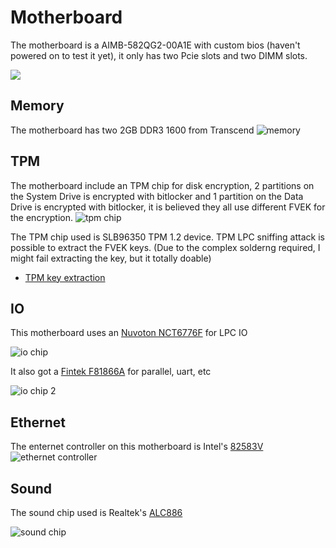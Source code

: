 # Motherboard

The motherboard is a AIMB-582QG2-00A1E with custom bios (haven't powered on to test it yet), it only has two Pcie slots and two DIMM slots.

![](./../res/069DA365-A2BC-4F0A-8B0B-BFD462A16C4A.jpeg)

## Memory
The motherboard has two 2GB DDR3 1600 from Transcend
![memory](./../res/07DECB28-0FC9-44CF-8704-D28BEBE7246E.jpeg)


## TPM
The motherboard include an TPM chip for disk encryption, 2 partitions on the System Drive is encrypted with bitlocker and 1 partition on the Data Drive is encrypted with bitlocker, it is believed they all use different FVEK for the encryption.
![tpm chip](../res/B91263CA-837D-4663-B194-D6218B866B75.jpeg)

The TPM chip used is SLB96350 TPM 1.2 device. TPM LPC sniffing attack is possible to extract the FVEK keys. (Due to the complex solderng required, I might fail extracting the key, but it totally doable)

* [TPM key extraction](https://pulsesecurity.co.nz/articles/TPM-sniffing)

## IO
This motherboard uses an [Nuvoton NCT6776F](https://static6.arrow.com/aropdfconversion/b19813efc8e1635369c0c75d2e50037b046c2513/nct6776f_nct6776d_datasheet_v1_2.pdf) for LPC IO

![io chip](../res/F48B3D4F-F2F8-4BF8-A7EB-D6B73256EEC4.jpeg)

It also got a [Fintek F81866A](https://www.fintek.com.tw/index.php/products/i-o-controller-and-i-f-management/item/59-f81866a) for parallel, uart, etc

![io chip 2](./../res/A0B3B7D6-D53E-4C35-9E6A-815DDBDD8443.jpeg)

## Ethernet
The enternet controller on this motherboard is Intel's [82583V](https://ark.intel.com/content/www/us/en/ark/products/41676/intel-82583v-gigabit-ethernet-controller.html) 
![ethernet controller](../res/D43B97FC-11ED-4BC0-9472-AC9979AF5077.jpeg)

## Sound
The sound chip used is Realtek's [ALC886](https://www.realtek.cz/download-ALC886-sound-driver-for-Windows10-64bit.html)

![sound chip](../res/F2AF56D6-E15B-4974-B7F2-28F670D98587.jpeg)
